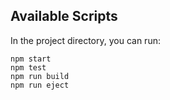 ## Available Scripts

In the project directory, you can run:

`npm start`<br>
`npm test`<br>
`npm run build`<br>
`npm run eject`<br>